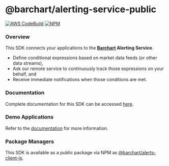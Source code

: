 # @barchart/alerting-service-public

[![AWS CodeBuild](https://codebuild.us-east-1.amazonaws.com/badges?uuid=eyJlbmNyeXB0ZWREYXRhIjoiSTdJZUtxS09SRUt6bzB1aCt3VUtIbVRzaGNZcXAxSTEwamcrdFBabmZMSVJIRm85V09teTR0R1JsNWEvcEFnZjRyZ3dIZ1VQM0h6SnY5bWM3TFpNM1AwPSIsIml2UGFyYW1ldGVyU3BlYyI6ImViT0ZkaHRGWGRvbXdmUHAiLCJtYXRlcmlhbFNldFNlcmlhbCI6MX0%3D&branch=master)](https://github.com/barchart/alerts-client-js)
[![NPM](https://img.shields.io/npm/v/@barchart/alerts-client-js)](https://www.npmjs.com/package/@barchart/alerts-client-js)

### Overview

This SDK connects your applications to the **[Barchart](https://www.barchart.com) Alerting Service**.

* Define conditional expressions based on market data feeds (or other data streams),
* Ask our remote service to continuously track those expressions on your behalf, and
* Receive immediate notifications when those conditions are met.

### Documentation

Complete documentation for this SDK can be accessed [here](https://docs.barchart.com/alerts/#/).

### Demo Applications

Refer to the [documentation](https://docs.barchart.com/alerts/#/content/quick_start?id=demo-applications) for more information.

### Package Managers

This SDK is available as a public package via NPM as [@barchart/alerts-client-js](https://www.npmjs.com/package/@barchart/alerts-client-js).